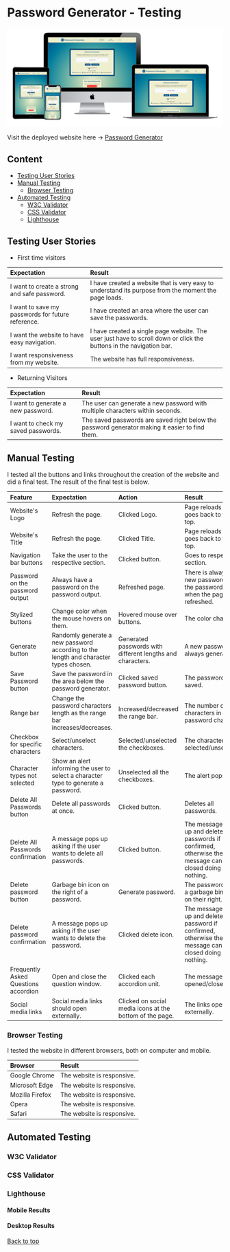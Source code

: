# Password Generator - Testing

![Password Generator](documentation/am-i-responsive.png)

Visit the deployed website here → [Password Generator](https://enniovilla.github.io/project-2-ci/index.html)

## Content

* [Testing User Stories](#testing-user-stories)
* [Manual Testing](#manual-testing)
    * [Browser Testing](#browser-testing)
* [Automated Testing](#automated-testing)
    * [W3C Validator](#w3c-validator)
    * [CSS Validator](#css-validator)
    * [Lighthouse](#lighthouse)

## Testing User Stories

- First time visitors

| Expectation | Result |
| :--- | :--- |
| I want to create a strong and safe password. | I have created a website that is very easy to understand its purpose from the moment the page loads. |
| I want to save my passwords for future reference. | I have created an area where the user can save the passwords. |
| I want the website to have easy navigation. | I have created a single page website. The user just have to scroll down or click the buttons in the navigation bar. |
| I want responsiveness from my website. | The website has full responsiveness. |

- Returning Visitors

| Expectation | Result |
| :--- | :--- |
| I want to generate a new password. | The user can generate a new password with multiple characters within seconds. |
| I want to check my saved passwords. | The saved passwords are saved right below the password generator making it easier to find them. |

## Manual Testing

I tested all the buttons and links throughout the creation of the website and did a final test. The result of the final test is below.

| Feature | Expectation | Action | Result |
| :--- | :--- | :--- | :--- |
| Website's Logo | Refresh the page. | Clicked Logo. | Page reloads and goes back to the top. |
| Website's Title | Refresh the page. | Clicked Title. | Page reloads and goes back to the top. |
| Navigation bar buttons | Take the user to the respective section. | Clicked button. | Goes to respective section. |
| Password on the password output | Always have a password on the password output. | Refreshed page. | There is always a new password on the password output when the page is refreshed. |
| Stylized buttons | Change color when the mouse hovers on them.| Hovered mouse over buttons. | The color changes. |
| Generate button | Randomly generate a new password according to the length and character types chosen. | Generated passwords with different lengths and characters. | A new password is always generated. |
| Save Password button | Save the password in the area below the password generator. | Clicked saved password button. | The password is saved. |
| Range bar | Change the password characters length as the range bar increases/decreases. | Increased/decreased the range bar. | The number of characters in the password changes. |
| Checkbox for specific characters | Select/unselect characters. | Selected/unselected the checkboxes. | The characters were selected/unselected. |
| Character types not selected | Show an alert informing the user to select a character type to generate a password. | Unselected all the checkboxes. | The alert pops up. |
| Delete All Passwords button | Delete all passwords at once. | Clicked button. | Deletes all passwords. |
| Delete All Passwords confirmation | A message pops up asking if the user wants to delete all passwords. | Clicked button. | The message pops up and deletes all passwords if confirmed, otherwise the message can be closed doing nothing. |
| Delete password button | Garbage bin icon on the right of a password. | Generate password. | The passwords have a garbage bin icon on their right. |
| Delete password confirmation | A message pops up asking if the user wants to delete the password. | Clicked delete icon. | The message pops up and deletes the password if confirmed, otherwise the message can be closed doing nothing. |
| Frequently Asked Questions accordion | Open and close the question window. | Clicked each accordion unit. | The message is opened/closed. |
| Social media links | Social media links should open externally. | Clicked on social media icons at the bottom of the page. | The links open externally. |

### Browser Testing

I tested the website in different browsers, both on computer and mobile.

| Browser | Result |
| :--- | :--- |
| Google Chrome | The website is responsive. |
| Microsoft Edge | The website is responsive. |
| Mozilla Firefox | The website is responsive. |
| Opera | The website is responsive. |
| Safari | The website is responsive. |

## Automated Testing

### W3C Validator

### CSS Validator

### Lighthouse

#### Mobile Results

#### Desktop Results

[Back to top](<#content>)